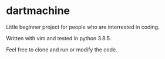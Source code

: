 # dartmachine

Little beginner project for people who are interrested in coding.

Written with vim and tested in python 3.8.5.

Feel free to clone and run or modify the code.

